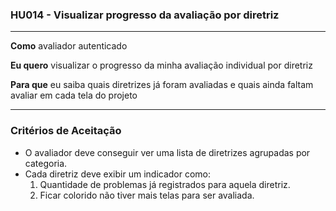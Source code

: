 ### HU014 - Visualizar progresso da avaliação por diretriz

---

**Como** avaliador autenticado

**Eu quero** visualizar o progresso da minha avaliação individual por diretriz

**Para que** eu saiba quais diretrizes já foram avaliadas e quais ainda faltam avaliar em cada tela do projeto

---

### Critérios de Aceitação

- O avaliador deve conseguir ver uma lista de diretrizes agrupadas por categoria.
- Cada diretriz deve exibir um indicador como:
  1. Quantidade de problemas já registrados para aquela diretriz.
  2. Ficar colorido não tiver mais telas para ser avaliada.
